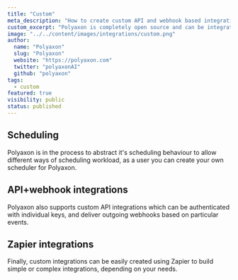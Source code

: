 ```yaml
---
title: "Custom"
meta_description: "How to create custom API and webhook based integrations to create alter the behaviour of Polyaxon."
custom_excerpt: "Polyaxon is completely open source and can be integrated with just about any other app or service."
image: "../../content/images/integrations/custom.png"
author:
  name: "Polyaxon"
  slug: "Polyaxon"
  website: "https://polyaxon.com"
  twitter: "polyaxonAI"
  github: "polyaxon"
tags: 
  - custom
featured: true
visibility: public
status: published
---
```


## Scheduling

Polyaxon is in the process to abstract it's scheduling behaviour to allow different ways of scheduling workload, 
as a user you can create your own scheduler for Polyaxon. 

## API+webhook integrations

Polyaxon also supports custom API integrations which can be authenticated with individual keys, and deliver outgoing webhooks based on particular events.

## Zapier integrations

Finally, custom integrations can be easily created using Zapier to build simple or complex integrations, depending on your needs.
